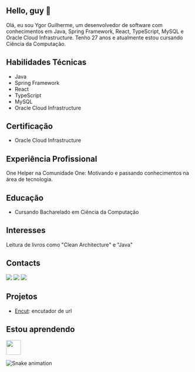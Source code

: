 ## Hello, guy :vulcan_salute:
Olá, eu sou Ygor Guilherme, um desenvolvedor de software com conhecimentos em Java, Spring Framework, React, TypeScript, MySQL e Oracle Cloud Infrastructure. Tenho 27 anos e atualmente estou cursando Ciência da Computação.

## Habilidades Técnicas
- Java
- Spring Framework
- React
- TypeScript
- MySQL
- Oracle Cloud Infrastructure

## Certificação
- Oracle Cloud Infrastructure

## Experiência Profissional
One Helper na Comunidade One: Motivando e passando conhecimentos na área de tecnologia.

## Educação
- Cursando Bacharelado em Ciência da Computação
## Interesses
Leitura de livros como "Clean Architecture" e "Java"

## Contacts

<div>
  <a href="https://www.linkedin.com/in/ygorfsguilherme" target="_blank"> <img src="https://img.shields.io/badge/-LinkedIn-%230077B5?style=for-the-badge&logo=linkedin&logoColor=white" target="_blank"></a> <a href="https://discord.com/users/Ygor%20Guilherme#3911" target="_blank"><img src="https://img.shields.io/badge/-Discord-%230077B5?style=for-the-badge&logo=discord&logoColor=white" target="_blank"></a>
  <a href = "mailto:ygorfsguilherme@gmail.com"><img src="https://img.shields.io/badge/Gmail-D14836?style=for-the-badge&logo=gmail&logoColor=white" target="_blank"></a>
</div>

## Projetos
- [Encut](https://github.com/ygorfsguilherme/encut): encutador de url
          
## Estou aprendendo
<img src="https://cdn.jsdelivr.net/gh/devicons/devicon/icons/angularjs/angularjs-original.svg" width="40" height="40"/>

![Snake animation](https://github.com/ygorfsguilherme/ygorfsguilherme/blob/output/github-contribution-grid-snake.svg)
